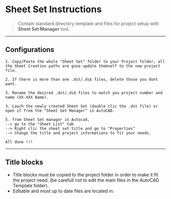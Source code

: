 # Sheet Set Instructions
> Contain standard directory template and files for project setup with **Sheet Set Manager** tool.

---
## Configurations
	1. Copy/Paste the whole "Sheet Set" folder to your Project folder; all the Sheet Creation paths are gona update themself to the new project file.
	
	2. If there is more than one .dst/.ds$ files, delete those you dont want.
	
	3. Rename the desired .dst/.ds$ files to match you project number and name (XX-XXX Name).
	
	3. Lauch the newly created Sheet Set (double clic the .dst file) or open it from the "Sheet Set Manager" in AutoCAD.
	
	5. from Sheet Set manager in Autocad, 
	--> go to the "Sheet List" tab 
	--> Right clic the sheet set title and go to "Properties"
	--> Change the title and project informations to fit your needs.

	All done !!!
		
---
## Title blocks
- Title blocks must be copied to the project folder in order to make it fit the project need. (be carefull not to edit the main files in the AutoCAD Template folder).
- Editable and most up to date files are located in: 